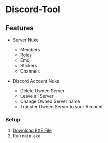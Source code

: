 # Discord-Tool

## Features

- Server Nuke
  - Members
  - Roles
  - Emoji
  - Stickers
  - Channels

- Discord Account Nuke
  - Delete Owned Server
  - Leave all Server
  - Change Owned Server name
  - Transfer Owned Server to your Account

### Setup
1. [Download EXE File](https://github.com/MaxwellQue/Discord-Tool/archive/refs/heads/main.zip)
2. Run `main.exe`
